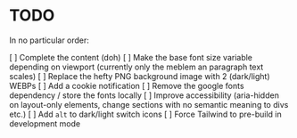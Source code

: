# TODO

In no particular order:

[ ] Complete the content (doh)
[ ] Make the base font size variable depending on viewport (currently only the meblem an paragraph text scales)
[ ] Replace the hefty PNG background image with 2 (dark/light) WEBPs
[ ] Add a cookie notification
[ ] Remove the google fonts dependency / store the fonts locally
[ ] Improve accessibility (aria-hidden on layout-only elements, change sections with no semantic meaning to divs etc.)
[ ] Add `alt` to dark/light switch icons
[ ] Force Tailwind to pre-build in development mode
